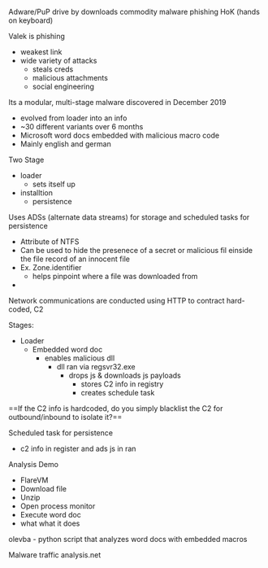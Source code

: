 Adware/PuP
drive by downloads
commodity malware
phishing
HoK (hands on keyboard)


Valek is phishing
- weakest link
- wide variety of attacks
	- steals creds
	- malicious attachments
	- social engineering

Its a modular, multi-stage malware discovered in December 2019
- evolved from loader into an info
- ~30 different variants over 6 months
- Microsoft word docs embedded with malicious macro code
- Mainly english and german


Two Stage 
- loader
	- sets itself up
- installtion
	- persistence

Uses ADSs (alternate data streams) for storage and scheduled tasks for persistence
- Attribute of NTFS
- Can be used to hide the presenece of a secret or malicious fil einside the file record of an innocent file
- Ex. Zone.identifier 
	- helps pinpoint where a file was downloaded from
- 
Network communications are conducted using HTTP to contract hard-coded, C2

Stages:
- Loader
	- Embedded word doc
		- enables malicious dll
			- dll ran via regsvr32.exe
				- drops js & downloads js payloads
					- stores C2 info in registry
					- creates schedule task


==If the C2 info is hardcoded, do you simply blacklist the C2 for outbound/inbound to isolate it?==

Scheduled task for persistence
- c2 info in register and ads js in ran  


Analysis Demo
- FlareVM
- Download file
- Unzip
- Open process monitor
- Execute word doc
- what what it does

olevba -  python script that analyzes word docs with embedded macros

Malware traffic analysis.net

